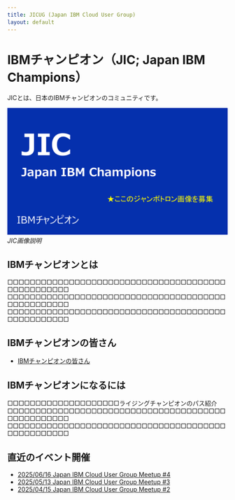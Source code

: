 ```yaml
---
title: JICUG (Japan IBM Cloud User Group)
layout: default
---
```


# IBMチャンピオン（JIC; Japan IBM Champions）

JICとは、日本のIBMチャンピオンのコミュニティです。

![ジャンボトロン準備中](/assets/images/top_jumbo.png)
_JIC画像説明_

## IBMチャンピオンとは
□□□□□□□□□□□□□□□□□□□□□□□□□□□□□□□□□□□□□□□□□□□□□□□□□□
□□□□□□□□□□□□□□□□□□□□□□□□□□□□□□□□□□□□□□□□□□□□□□□□□□
□□□□□□□□□□□□□□□□□□□□□□□□□□□□□□□□□□□□□□□□□□□□□□□□□□

## IBMチャンピオンの皆さん

- [IBMチャンピオンの皆さん](/about)

## IBMチャンピオンになるには
□□□□□□□□□□□□□□□□□□□□ライジングチャンピオンのパス紹介
□□□□□□□□□□□□□□□□□□□□□□□□□□□□□□□□□□□□□□□□□□□□□□□□□□
□□□□□□□□□□□□□□□□□□□□□□□□□□□□□□□□□□□□□□□□□□□□□□□□□□

## 直近のイベント開催

- [2025/06/16 Japan IBM Cloud User Group Meetup #4](https://bmxug.connpass.com/event/355597/)
- [2025/05/13 Japan IBM Cloud User Group Meetup #3](https://bmxug.connpass.com/event/352986/)
- [2025/04/15 Japan IBM Cloud User Group Meetup #2](https://bmxug.connpass.com/event/348954/)

